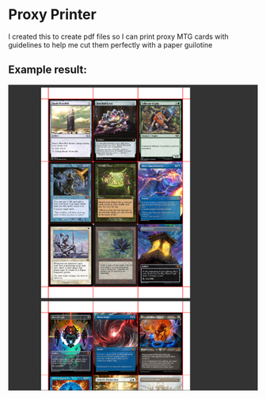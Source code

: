 
# Proxy Printer

I created this to create pdf files so I can print proxy MTG cards with guidelines to help me cut them perfectly with a paper guilotine

## Example result:

![alt text](image.png)
